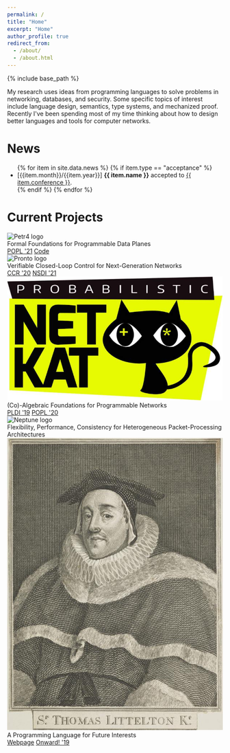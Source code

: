 ```yaml
---
permalink: /
title: "Home"
excerpt: "Home"
author_profile: true
redirect_from: 
  - /about/
  - /about.html
---
```


{% include base_path %}

My research uses ideas from programming languages to solve problems in
networking, databases, and security. Some specific topics of interest
include language design, semantics, type systems, and mechanized
proof. Recently I've been spending most of my time thinking about how
to design better languages and tools for computer networks.

# News

<ul>
{% for item in site.data.news %}
{% if item.type == "acceptance" %}
<li>[{{item.month}}/{{item.year}}] <b>{{ item.name }}</b> accepted to <a href="{{ item.conference_url }}">{{ item.conference }}</a>.</li>
{% endif %}
{% endfor %}
</ul>

# Current Projects

<div class="container">
<div class="box-6 feature">
<img src="images/petr4-logo.png" alt="Petr4 logo" /><br />
Formal Foundations for Programmable Data Planes<br />
<a class="file_link paper" href="{{ base_path }}/papers/petr4.pdf">POPL '21</a>
<a class="file_link code" href="https://github.com/cornell-netlab/petr4/">Code</a>
</div>
<div class="box-6 feature">
<img src="images/pronto-logo.png" alt="Pronto logo" /><br />
Verifiable Closed-Loop Control for Next-Generation Networks<br />
<a class="file_link paper" href="{{ base_path }}/papers/pronto-ccr.pdf">CCR '20</a>
<a class="file_link paper" href="{{ base_path }}/papers/avenir.pdf">NSDI '21</a>
</div>
</div>
<div class="container">
<div class="box-6 feature">
<img src="images/netkat-logo.png" alt="NetKAT logo" /><br />
(Co)-Algebraic Foundations for Programmable Networks<br />
<a class="file_link paper" href="{{ base_path }}/papers/mcnetkat.pdf">PLDI '19</a>
<a class="file_link paper" href="{{ base_path }}/papers/gkat.pdf">POPL '20</a>
</div>
<div class="box-6 feature">
<img src="images/neptune-logo.png" alt="Neptune logo" /><br />
Flexibility, Performance, Consistency for Heterogeneous Packet-Processing Architectures
</div>
</div>
<div class="container">
<div class="box-6 feature">
<img src="images/littleton-logo.png" alt="Littleton logo" /><br />
A Programming Language for Future Interests<br />
<a class="file_link webpage" href="https://conveyanc.es/">Webpage</a>
<a class="file_link paper" href="{{ base_path }}/papers/conveyances.pdf">Onward! '19</a>
</div>
</div>

<br />

[npi]: https://network-programming.org
